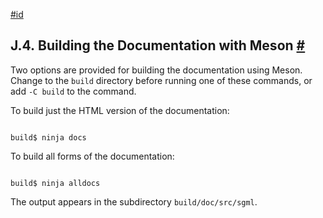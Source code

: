 [#id](#DOCGUIDE-BUILD-MESON)

## J.4. Building the Documentation with Meson [#](#DOCGUIDE-BUILD-MESON)

Two options are provided for building the documentation using Meson. Change to the `build` directory before running one of these commands, or add `-C build` to the command.

To build just the HTML version of the documentation:

```

build$ ninja docs
```

To build all forms of the documentation:

```

build$ ninja alldocs
```

The output appears in the subdirectory `build/doc/src/sgml`.
